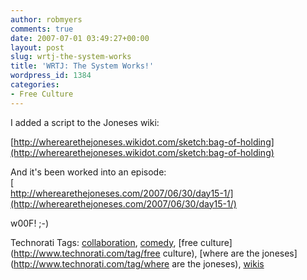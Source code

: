 ```yaml
---
author: robmyers
comments: true
date: 2007-07-01 03:49:27+00:00
layout: post
slug: wrtj-the-system-works
title: 'WRTJ: The System Works!'
wordpress_id: 1384
categories:
- Free Culture
---
```


I added a script to the Joneses wiki:  
  
[http://wherearethejoneses.wikidot.com/sketch:bag-of-holding](http://wherearethejoneses.wikidot.com/sketch:bag-of-holding)  
  
And it's been worked into an episode:  
[  
http://wherearethejoneses.com/2007/06/30/day15-1/](http://wherearethejoneses.com/2007/06/30/day15-1/)  
  
  
  
w00F! ;-)  
  


Technorati Tags: [collaboration](http://www.technorati.com/tag/collaboration), [comedy](http://www.technorati.com/tag/comedy), [free culture](http://www.technorati.com/tag/free culture), [where are the joneses](http://www.technorati.com/tag/where are the joneses), [wikis](http://www.technorati.com/tag/wikis)

  


